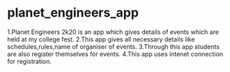 # planet_engineers_app
1.Planet Engineers 2k20 is an app which gives details of events which are held at my college fest.
2.This app gives all necessary details like schedules,rules,name of organiser of events.
3.Through this app students are also register themselves for events.
4.This app uses intenet connection for registration. 

